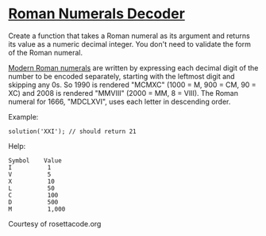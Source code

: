 # [Roman Numerals Decoder](https://www.codewars.com/kata/51b6249c4612257ac0000005)

Create a function that takes a Roman numeral as its argument and returns its value as a numeric decimal integer. You don't need to validate the form of the Roman numeral.

[Modern Roman numerals](https://en.wikipedia.org/wiki/Roman_numerals#Standard_form) are written by expressing each decimal digit of the number to be encoded separately, starting with the leftmost digit and skipping any 0s. So 1990 is rendered "MCMXC" (1000 = M, 900 = CM, 90 = XC) and 2008 is rendered "MMVIII" (2000 = MM, 8 = VIII). The Roman numeral for 1666, "MDCLXVI", uses each letter in descending order.

Example:
```
solution('XXI'); // should return 21
```
Help:
```
Symbol    Value
I          1
V          5
X          10
L          50
C          100
D          500
M          1,000
```
Courtesy of rosettacode.org

